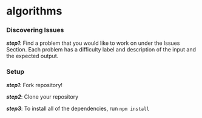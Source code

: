 # algorithms

### Discovering Issues

***step1***: Find a problem that you would like to work on under the Issues Section. Each problem has a difficulty label and description of the input and the expected output.

### Setup

***step1***: Fork repository!

***step2***: Clone your repository

***step3***: To install all of the dependencies, run `npm install`


